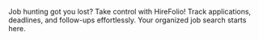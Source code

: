 Job hunting got you lost? Take control with HireFolio! Track applications, deadlines, and follow-ups effortlessly. Your organized job search starts here.
